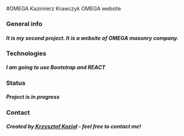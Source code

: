 #OMEGA
Kazimierz Krawczyk OMEGA website
<h3>General info</h3>
<h5>It is my second project. It is a website of OMEGA masonry company.</h5>

<h3>Technologies</h3>
<h5>I am going to use Bootstrap and REACT</h5>

<h3>Status</h3>
<h5>Project is in progress</h5>

<h3>Contact</h3>
<h5>Created by<a href="mailto:krzysztof.z.koziol@gmail.com"> Krzysztof Kozioł</a> - feel free to contact me!
